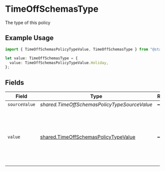 # TimeOffSchemasType

The type of this policy

## Example Usage

```typescript
import { TimeOffSchemasPolicyTypeValue, TimeOffSchemasType } from "@stackone/stackone-client-ts/sdk/models/shared";

let value: TimeOffSchemasType = {
  value: TimeOffSchemasPolicyTypeValue.Holiday,
};
```

## Fields

| Field                                                                                                                                      | Type                                                                                                                                       | Required                                                                                                                                   | Description                                                                                                                                | Example                                                                                                                                    |
| ------------------------------------------------------------------------------------------------------------------------------------------ | ------------------------------------------------------------------------------------------------------------------------------------------ | ------------------------------------------------------------------------------------------------------------------------------------------ | ------------------------------------------------------------------------------------------------------------------------------------------ | ------------------------------------------------------------------------------------------------------------------------------------------ |
| `sourceValue`                                                                                                                              | *shared.TimeOffSchemasPolicyTypeSourceValue*                                                                                               | :heavy_minus_sign:                                                                                                                         | N/A                                                                                                                                        |                                                                                                                                            |
| `value`                                                                                                                                    | [shared.TimeOffSchemasPolicyTypeValue](../../../sdk/models/shared/timeoffschemaspolicytypevalue.md)                                        | :heavy_minus_sign:                                                                                                                         | The unified value for the type of the time off policy. If the provider does not specify this unit, the value will be set to unmapped_value | holiday                                                                                                                                    |